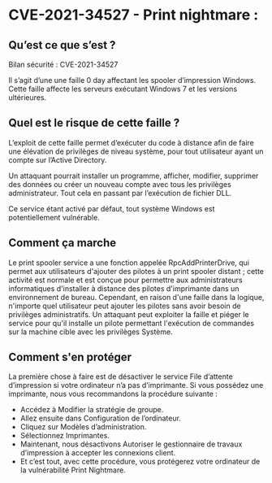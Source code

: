 # CVE-2021-34527  - Print nightmare :

## Qu’est ce que s’est ? 

Bilan sécurité : CVE-2021-34527 

Il s’agit d’une une faille 0 day affectant les spooler d’impression Windows. Cette faille  affecte les serveurs exécutant Windows 7 et les versions ultérieures.

## Quel est le risque de cette faille ? 
 
L’exploit de cette faille permet d’exécuter du code à distance afin de faire une élévation de privilèges de niveau système, pour tout utilisateur ayant un compte sur l’Active Directory. 

Un attaquant pourrait installer un programme, afficher, modifier, supprimer des données ou créer un nouveau compte avec tous les privilèges administrateur. Tout cela en passant par l’exécution de fichier DLL.

Ce service étant activé par défaut, tout système Windows est potentiellement vulnérable.

## Comment ça marche

Le print spooler service a une fonction appelée RpcAddPrinterDrive, qui permet aux utilisateurs d'ajouter des pilotes à un print spooler distant ; cette activité est normale et est conçue pour permettre aux administrateurs informatiques d'installer à distance des pilotes d'imprimante dans un environnement de bureau. Cependant, en raison d'une faille dans la logique, n'importe quel utilisateur peut ajouter les pilotes sans avoir besoin de privilèges administratifs. Un attaquant peut exploiter la faille et piéger le service pour qu'il installe un pilote permettant l'exécution de commandes sur la machine cible avec les privilèges Système.

## Comment s'en protéger

La première chose à faire est de désactiver le service File d’attente d’impression si votre ordinateur n’a pas d’imprimante. Si vous possédez une imprimante, nous vous recommandons la procédure suivante :

* Accédez à Modifier la stratégie de groupe.
* Allez ensuite dans Configuration de l’ordinateur.
* Cliquez sur Modèles d’administration.
* Sélectionnez Imprimantes.
* Maintenant, nous désactivons Autoriser le gestionnaire de travaux d’impression à accepter les connexions client.
* Et c’est tout, avec cette procédure, vous protégerez votre ordinateur de la vulnérabilité Print Nightmare.
